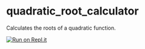 # quadratic_root_calculator
Calculates the roots of a quadratic function.

[![Run on Repl.it](https://repl.it/badge/github/brussels-sprout/quadratic_root_calculator)](https://repl.it/@sproutisyes/quadraticrootcalculator)
